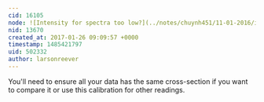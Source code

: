 ```yaml
---
cid: 16105
node: ![Intensity for spectra too low?](../notes/chuynh451/11-01-2016/intensity-for-spectra-too-low)
nid: 13670
created_at: 2017-01-26 09:09:57 +0000
timestamp: 1485421797
uid: 502332
author: larsonreever
---
```


You'll need to ensure all your data has the same cross-section if you want to compare it or use this calibration for other readings.